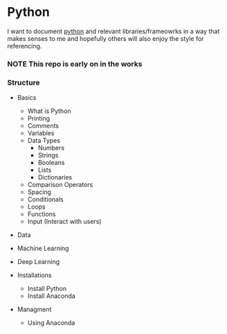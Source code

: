 # Python

I want to document [python](https://www.python.org/) and relevant libraries/frameowrks in a way that makes senses to me and hopefully others will also enjoy the style for referencing.  

### **NOTE** This repo is early on in the works

### Structure

- Basics
    - What is Python
    - Printing
    - Comments
    - Variables
    - Data Types
        - Numbers
        - Strings
        - Booleans
        - Lists
        - Dictionaries
    - Comparison Operators
    - Spacing
    - Conditionals
    - Loops
    - Functions
    - Input (Interact with users)
    

- Data

- Machine Learning

- Deep Learning

- Installations
    - Install Python
    - Install Anaconda

- Managment
    - Using Anaconda 
